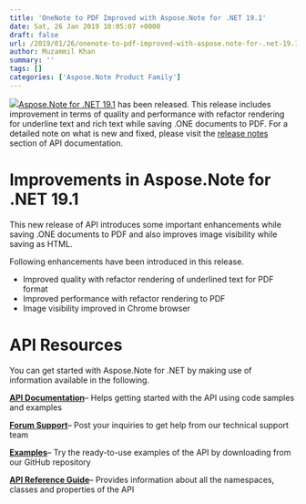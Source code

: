 ```yaml
---
title: 'OneNote to PDF Improved with Aspose.Note for .NET 19.1'
date: Sat, 26 Jan 2019 10:05:07 +0000
draft: false
url: /2019/01/26/onenote-to-pdf-improved-with-aspose.note-for-.net-19.1/
author: Muzammil Khan
summary: ''
tags: []
categories: ['Aspose.Note Product Family']
---
```


[![][1]](https://products.aspose.com/note/net)[Aspose.Note for .NET 19.1][2] has been released. This release includes improvement in terms of quality and performance with refactor rendering for underline text and rich text while saving .ONE documents to PDF. For a detailed note on what is new and fixed, please visit the [release notes][3] section of API documentation.

# Improvements in Aspose.Note for .NET 19.1

This new release of API introduces some important enhancements while saving .ONE documents to PDF and also improves image visibility while saving as HTML.  
  
Following enhancements have been introduced in this release.

*   Improved quality with refactor rendering of underlined text for PDF format
*   Improved performance with refactor rendering to PDF
*   Image visibility improved in Chrome browser

# API Resources

You can get started with Aspose.Note for .NET by making use of information available in the following.

**[API Documentation][4]**– Helps getting started with the API using code samples and examples

**[Forum Support][5]**– Post your inquiries to get help from our technical support team

**[Examples][6]**– Try the ready-to-use examples of the API by downloading from our GitHub repository

**[API Reference Guide][7]**– Provides information about all the namespaces, classes and properties of the API




[1]: https://blog.aspose.com/wp-content/uploads/sites/2/2016/06/Aspose.Note-for-.NET_1.png
[2]: https://www.nuget.org/packages/Aspose.Note/
[3]: https://docs.aspose.com/display/notenet/Aspose.Note+for+.NET+19.1+Release+Notes
[4]: https://docs.aspose.com/display/notenet/Home
[5]: https://forum.aspose.com/c/note
[6]: https://github.com/asposenote/Aspose_Note_NET
[7]: http://www.aspose.com/api/net/note




